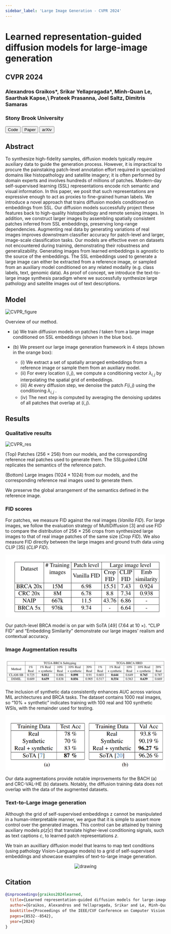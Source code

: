 ```yaml
---
sidebar_label: 'Large Image Generation - CVPR 2024'
---
```


# Learned representation-guided diffusion models for large-image generation

<div class="container mt-5">
    <div class="card bg-light"> 
        <div class="card-body justify-content-center">
            <h2 class="card-title text-center">CVPR 2024</h2>
            <h3 class="card-text text-center">Alexandros Graikos*, Srikar Yellapragada*, Minh-Quan Le, Saarthak Kapse,\
            Prateek Prasanna, Joel Saltz, Dimitris Samaras</h3>
            <h3 class="card-text text-center">Stony Brook University</h3>
            <div class="d-flex justify-content-center">
                <a href="https://github.com/cvlab-stonybrook/Large-Image-Diffusion" target="_blank"><button class="paper_button">Code</button></a>
                <a href="https://openaccess.thecvf.com/content/CVPR2024/papers/Graikos_Learned_Representation-Guided_Diffusion_Models_for_Large-Image_Generation_CVPR_2024_paper.pdf" target="_blank"><button class="paper_button">Paper</button></a>
                <a href="https://arxiv.org/abs/2312.07330" target="_blank"><button class="paper_button">arXiv</button></a>
            </div>
        </div>
    </div>
</div>

## Abstract
To synthesize high-fidelity samples, diffusion models typically require auxiliary data to guide the generation process. However, it is impractical to procure the painstaking patch-level annotation effort required in specialized domains like histopathology and satellite imagery; it is often performed by domain experts and involves hundreds of millions of patches. Modern-day self-supervised learning (SSL) representations encode rich semantic and visual information. In this paper, we posit that such representations are expressive enough to act as proxies to fine-grained human labels. We introduce a novel approach that trains diffusion models conditioned on embeddings from SSL. Our diffusion models successfully project these features back to high-quality histopathology and remote sensing images. In addition, we construct larger images by assembling spatially consistent patches inferred from SSL embeddings, preserving long-range dependencies. Augmenting real data by generating variations of real images improves downstream classifier accuracy for patch-level and larger, image-scale classification tasks. Our models are effective even on datasets not encountered during training, demonstrating their robustness and generalizability. Generating images from learned embeddings is agnostic to the source of the embeddings. The SSL embeddings used to generate a large image can either be extracted from a reference image, or sampled from an auxiliary model conditioned on any related modality (e.g. class labels, text, genomic data). As proof of concept, we introduce the text-to-large image synthesis paradigm where we successfully synthesize large pathology and satellite images out of text descriptions. 

## Model

![CVPR_figure](/img/cvpr24/cvpr_method.jpg)

Overview of our method. 

- (a) We train diffusion models on patches *I* taken from a large image conditioned on SSL embeddings (shown in the blue box). 

- (b) We present our large image generation framework in 4 steps (shown in the orange box): 
  - (i) We extract a set of spatially arranged embeddings from a reference image or sample them from an auxiliary model. 
  - (ii) For every location $(i, j)$, we compute a conditioning vector $λ_{i,j}$ by interpolating the spatial grid of embeddings. 
  - (iii) At every diffusion step, we denoise the patch $F(i, j)$ using the conditioning $λ_{i,j}$ .
  - (iv) The next step is computed by averaging the denoising updates of all patches that overlap at $(i, j)$.

## Results

### Qualitative results

![CVPR_res](/img/cvpr24/cvpr_real_synth.png)

(Top) Patches (256 × 256) from our models, and the corresponding reference real patches used to generate them. The SSLguided LDM replicates the semantics of the reference patch. 

(Bottom) Large images (1024 × 1024) from our models, and the corresponding reference real images used to generate them.

We preserve the global arrangement of the semantics defined in the reference image.

### FID scores


For patches, we measure FID against the real images (*Vanilla FID*). For large images, we follow the evaluation strategy of MultiDiffusion [3] and use FID to compare the distribution of 256 × 256 crops from synthesized large images to that of real image patches of the same size (*Crop FID*). We also measure FID directly between the large images and ground truth data using CLIP [35] (*CLIP FID*).

<center>
<img src="/img/cvpr24/cvpr_fid_scores.png" alt="drawing" style={{width:"500px"}} />
</center>

Our patch-level BRCA model is on par with SoTA [49] (7.64 at 10 ×). “CLIP FID” and “Embedding Similarity” demonstrate our large images’ realism and contextual accuracy.

### Image Augmentation results

![CVPR_figure](/img/cvpr24/cvpr_res_1.png)

The inclusion of synthetic data consistently enhances AUC across various MIL architectures and BRCA tasks. The dataset contains 1000 real images, so “10% + synthetic” indicates training with 100 real and 100 synthetic WSIs, with the remainder used for testing.


<center>
<img src="/img/cvpr24/cvpr_res_2.png" alt="drawing" style={{width:"500px"}} />
</center>

Our data augmentations provide notable improvements for the BACH (a) and CRC-VAL-HE (b) datasets. Notably, the diffusion training data does not overlap with the data of the augmented datasets.


### Text-to-Large image generation 

Although the grid of self-supervised embeddings z cannot be manipulated in a human-interpretable manner, we argue that it is simple to assert more control over the generated images. This control can be attained by training auxiliary models $p(z | c)$ that translate higher-level conditioning signals, such as text captions $c$, to learned patch representations $z$.

We train an auxilliary diffusion model that learns to map text conditions (using pathology Vision-Language models) to a grid of self-supervised embeddings and showcase examples of text-to-large image generation.

<center>
<img src="/img/cvpr24/cvpr_text_to_large.jpg" alt="drawing"/>
</center>

## Citation
```bibtex
@inproceedings{graikos2024learned,
  title={Learned representation-guided diffusion models for large-image generation},
  author={Graikos, Alexandros and Yellapragada, Srikar and Le, Minh-Quan and Kapse, Saarthak and Prasanna, Prateek and Saltz, Joel and Samaras, Dimitris},
  booktitle={Proceedings of the IEEE/CVF Conference on Computer Vision and Pattern Recognition},
  pages={8532--8542},
  year={2024}
}
```
